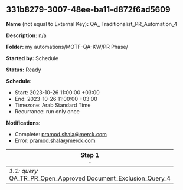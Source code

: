 ## 331b8279-3007-48ee-ba11-d872f6ad5609

**Name** (not equal to External Key)**:** QA_ Traditionalist_PR_Automation_4

**Description:** n/a

**Folder:** my automations/MOTF-QA-KW/PR Phase/

**Started by:** Schedule

**Status:** Ready

**Schedule:**

* Start: 2023-10-26 11:00:00 +03:00
* End: 2023-10-26 11:00:00 +03:00
* Timezone: Arab Standard Time
* Recurrance: run only once

**Notifications:**

* Complete: pramod.shala@merck.com
* Error: pramod.shala@merck.com

| Step 1<br>_<small>-</small>_ |
| --- |
| _1.1: query_<br>QA_TR_PR_Open_Approved Document_Exclusion_Query_4 |
